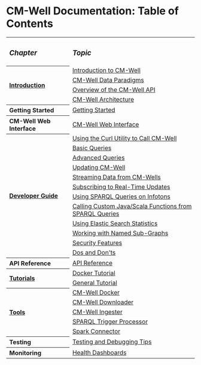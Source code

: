 # CM-Well Documentation: Table of Contents #

<table>
  <tr>
    <th align=left><h3><i>Chapter</i></h3></th>
    <th align=left><h3><i>Topic</i></h3></th>
  </tr>
  <tr>
    <th rowspan="4" align=left><a href="Intro.TOC.md">Introduction</a></th>
    <td><a href="Intro.IntroductionToCM-Well.md">Introduction to CM-Well</a></td>
  </tr>
<tr>
    <td><a href="Intro.CM-WellDataParadigms.md">CM-Well Data Paradigms</a></td>
  </tr>
<tr>
    <td><a href="Intro.OverviewOfTheCM-WellAPI.md">Overview of the CM-Well API</a></td>
  </tr>
<tr>
    <td><a href="Intro.CM-WellHigh-LevelArchitecture.md">CM-Well Architecture</a></td>
  </tr>
  <tr>
    <th align=left>Getting Started</th>
    <td><a href="Platform.Readme.md">Getting Started</a></td>
  </tr>
<tr>
    <th align=left>CM-Well Web Interface</th>
    <td><a href="CM-WellWebInterface.md">CM-Well Web Interface</a></td>
  </tr>
<tr>
    <th rowspan="12" align=left><a href="DevGuide.TOC.md">Developer Guide</a></th>
    <td><a href="DevGuide.CurlUtility.md">Using the Curl Utility to Call CM-Well</a></td>
  </tr>
<tr>
    <td><a href="DevGuide.BasicQueries.md">Basic Queries</a></td>
  </tr>
<tr>
    <td><a href="DevGuide.AdvancedQueries.md">Advanced Queries</a></td>
  </tr>
<tr>
    <td><a href="DevGuide.UpdatingCM-Well.md">Updating CM-Well</a></td>
  </tr>
<tr>
    <td><a href="DevGuide.StreamingDataFromCM-Well.md">Streaming Data from CM-Wells</a></td>
  </tr>
<tr>
    <td><a href="DevGuide.SubscribingToReal-TimeUpdates.md">Subscribing to Real-Time Updates</a></td>
  </tr>
<tr>
    <td><a href="DevGuide.UsingSPARQLOnCM-WellInfotons.md">Using SPARQL Queries on Infotons</a></td>
  </tr>
<tr>
    <td><a href="DevGuide.CallingJavaScalaFunctionsFromSPARQLQueries.md">Calling Custom Java/Scala Functions from SPARQL Queries</a></td>
  </tr>
<tr>
    <td><a href="DevGuide.UsingElasticSearchStatistics.md">Using Elastic Search Statistics</a></td>
  </tr>
<tr>
    <td><a href="DevGuide.WorkingWithNamedSub-Graphs.md">Working with Named Sub-Graphs</a></td>
  </tr>
<tr>
    <td><a href="DevGuide.CM-WellSecurityFeatures.md">Security Features</a></td>
  </tr>
<tr>
    <td><a href="DevGuide.DosAndDonts.md">Dos and Don'ts</a></td>
  </tr>
<tr>
    <th align=left>API Reference</th>
    <td><a href="API.TOC.md">API Reference</a></td>
  </tr>
<tr>
    <th rowspan="2" align=left><a href="Testing.TOC.md">Tutorials</a></th>
    <td><a href="Tutorial.Docker.md">Docker Tutorial</a></td>
  </tr>
  <tr>
    <td><a href="Tutorial.HandsOnExercisesTOC.md">General Tutorial</a></td>
  </tr>
<tr>
    <th rowspan="5" align=left><a href="Tools.TOC.md">Tools</a></th>
    <td><a href="Tools.UsingCM-WellDocker.md">CM-Well Docker</a></td>
  </tr>
<tr>
    <td><a href="Tools.UsingTheCM-WellDownloader.md">CM-Well Downloader</a></td>
  </tr>
<tr>
    <td><a href="Tools.UsingTheCM-WellIngester.md">CM-Well Ingester</a></td>
  </tr>
<tr>
    <td><a href="Tools.UsingTheSPARQLTriggerProcessor.md">SPARQL Trigger Processor</a></td>
  </tr>
<tr>
    <td><a href="Tools.UsingTheCM-WellSparkConnector.md">Spark Connector</a></td>
  </tr>
<tr>
    <th rowspan="2" align=left>Testing</a></th>
  </tr>
<tr>
    <td><a href="Testing.TestingAndDebugging.md">Testing and Debugging Tips</a></td>
  </tr>
<tr>
    <th align=left>Monitoring</th>
    <td align=left><a href="Monitoring.HealthDashboards.md">Health Dashboards</a></td>
  </tr>
</table>









